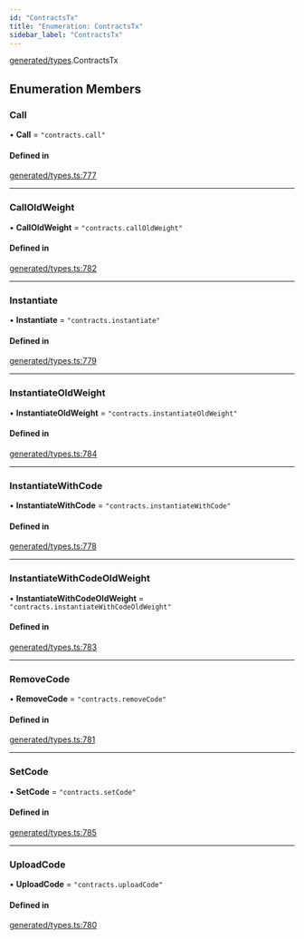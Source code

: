 ```yaml
---
id: "ContractsTx"
title: "Enumeration: ContractsTx"
sidebar_label: "ContractsTx"
---
```


[generated/types](../../../../modules/Generated/Types/Types.md).ContractsTx

## Enumeration Members

### Call

• **Call** = ``"contracts.call"``

#### Defined in

[generated/types.ts:777](https://github.com/PolymeshAssociation/polymesh-sdk/blob/978e4ded6/src/generated/types.ts#L777)

___

### CallOldWeight

• **CallOldWeight** = ``"contracts.callOldWeight"``

#### Defined in

[generated/types.ts:782](https://github.com/PolymeshAssociation/polymesh-sdk/blob/978e4ded6/src/generated/types.ts#L782)

___

### Instantiate

• **Instantiate** = ``"contracts.instantiate"``

#### Defined in

[generated/types.ts:779](https://github.com/PolymeshAssociation/polymesh-sdk/blob/978e4ded6/src/generated/types.ts#L779)

___

### InstantiateOldWeight

• **InstantiateOldWeight** = ``"contracts.instantiateOldWeight"``

#### Defined in

[generated/types.ts:784](https://github.com/PolymeshAssociation/polymesh-sdk/blob/978e4ded6/src/generated/types.ts#L784)

___

### InstantiateWithCode

• **InstantiateWithCode** = ``"contracts.instantiateWithCode"``

#### Defined in

[generated/types.ts:778](https://github.com/PolymeshAssociation/polymesh-sdk/blob/978e4ded6/src/generated/types.ts#L778)

___

### InstantiateWithCodeOldWeight

• **InstantiateWithCodeOldWeight** = ``"contracts.instantiateWithCodeOldWeight"``

#### Defined in

[generated/types.ts:783](https://github.com/PolymeshAssociation/polymesh-sdk/blob/978e4ded6/src/generated/types.ts#L783)

___

### RemoveCode

• **RemoveCode** = ``"contracts.removeCode"``

#### Defined in

[generated/types.ts:781](https://github.com/PolymeshAssociation/polymesh-sdk/blob/978e4ded6/src/generated/types.ts#L781)

___

### SetCode

• **SetCode** = ``"contracts.setCode"``

#### Defined in

[generated/types.ts:785](https://github.com/PolymeshAssociation/polymesh-sdk/blob/978e4ded6/src/generated/types.ts#L785)

___

### UploadCode

• **UploadCode** = ``"contracts.uploadCode"``

#### Defined in

[generated/types.ts:780](https://github.com/PolymeshAssociation/polymesh-sdk/blob/978e4ded6/src/generated/types.ts#L780)
